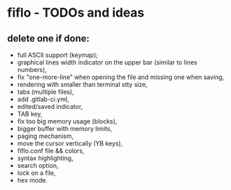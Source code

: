 # fiflo - TODOs and ideas
## delete one if done:
- full ASCII support (keymap);
- graphical lines width indicator on the upper bar (similar to lines numbers),
- fix "one-more-line" when opening the file and missing one when saving,
- rendering with smaller than terminal stty size,
- tabs (multiple files),
- add .gitlab-ci.yml,
- edited/saved indicator,
- TAB key,
- fix too big memory usage (blocks),
- bigger buffer with memory limits,
- paging mechanism,
- move the cursor vertically (YB keys),
- fiflo.conf file && colors,
- syntax highlighting,
- search option,
- lock on a file,
- hex mode.

